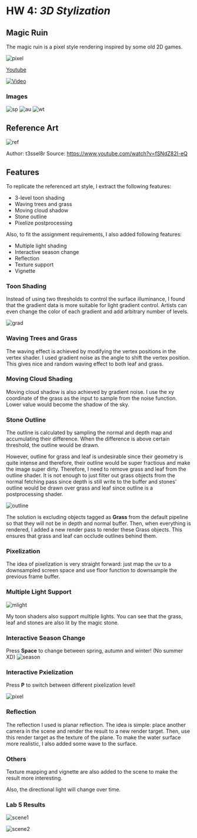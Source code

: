 # HW 4: *3D Stylization*

## Magic Ruin

The magic ruin is a pixel style rendering inspired by some old 2D games.

![pixel](./img/season.gif)

[Youtube](https://www.youtube.com/watch?v=xSFgx2XWlxA)

[![Video](http://img.youtube.com/vi/xSFgx2XWlxA/0.jpg)](http://www.youtube.com/watch?v=xSFgx2XWlxA "Youtube")

### Images

![sp](./img/spring.png)
![au](./img/autumn.png)
![wt](./img/winter.png)

## Reference Art

![ref](./img/refArt.png)

Author: t3ssel8r
Source: https://www.youtube.com/watch?v=fSNdZ82I-eQ

## Features

To replicate the referenced art style, I extract the following features:

- 3-level toon shading
- Waving trees and grass
- Moving cloud shadow
- Stone outline
- Pixelize postprocessing

Also, to fit the assignment requirements, I also added following features:

- Multiple light shading
- Interactive season change
- Reflection
- Texture support
- Vignette

### Toon Shading

Instead of using two thresholds to control the surface illuminance, I found that the gradient data is more suitable for light gradient control. Artists can even change the color of each gradient and add arbitrary number of levels.

![grad](./img/gradient.jpg)

### Waving Trees and Grass

The waving effect is achieved by modifying the vertex positions in the vertex shader. I used gradient noise as the angle to shift the vertex position. This gives nice and random waving effect to both leaf and grass.

### Moving Cloud Shading

Moving cloud shadow is also achieved by gradient noise. I use the xy coordinate of the grass as the input to sample from the noise function. Lower value would become the shadow of the sky.

### Stone Outline

The outline is calculated by sampling the normal and depth map and accumulating their difference. When the difference is above certain threshold, the outline would be drawn.

However, outline for grass and leaf is undesirable since their geometry is quite intense and therefore, their outline would be super fractious and make the image super dirty. Therefore, I need to remove grass and leaf from the outline shader. It is not enough to just filter out grass objects from the normal fetching pass since depth is still write to the buffer and stones' outline would be drawn over grass and leaf since outline is a postprocessing shader.

![outline](./img/outline1.png)

The solution is excluding objects tagged as **Grass** from the default pipeline so that they will not be in depth and normal buffer. Then, when everything is rendered, I added a new render pass to render these Grass objects. This ensures that grass and leaf can occlude outlines behind them.

### Pixelization

The idea of pixelization is very straight forward: just map the uv to a downsampled screen space and use floor function to downsample the previous frame buffer.

### Multiple Light Support

![mlight](./img/multilight.png)

My toon shaders also support multiple lights. You can see that the grass, leaf and stones are also lit by the magic stone.

### Interactive Season Change

Press **Space** to change between spring, autumn and winter! (No summer XD)
![season](./img/season.gif)

### Interactive Pxielization

Press **P** to switch between different pixelization level!

![pixel](./img/pixel.gif)

### Reflection

The reflection I used is planar reflection. The idea is simple: place another camera in the scene and render the result to a new render target. Then, use this render target as the texture of the plane. To make the water surface more realistic, I also added some wave to the surface.

### Others

Texture mapping and vignette are also added to the scene to make the result more interesting.

Also, the directional light will change over time.

### Lab 5 Results

![scene1](./img/scene01.jpg)

![scene2](./img/scene02.jpg)
